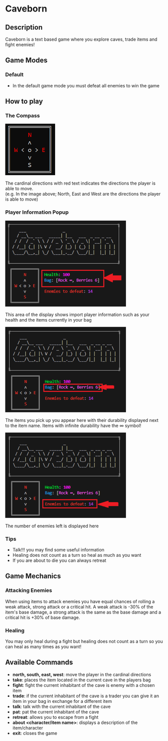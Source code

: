 # Caveborn

## Description
Caveborn is a text based game where you explore caves, trade items and fight enemies!

## Game Modes
### Default
- In the default game mode you must defeat all enemies to win the game

## How to play

### The Compass
<img src="assets\example_compass.PNG" alt="Image showing what the compass looks like in-game.">

The cardinal directions with red text indicates the directions the player is able to move.  
(e.g. In the image above; North, East and West are the directions the player is able to move)

### Player Information Popup
<img src="assets\example_display.PNG" width="385px" alt="Image showing how player information is show in-game.">   

This area of the display shows import player information such as your health and the items currently in your bag

<img src="assets\bag_example.PNG" width = "385px" alt="Image highlighting location of player bag with example items">

The items you pick up you appear here with their durability displayed next to the item name. Items with infinite durability have the ∞ symbol!

<img src="assets\enemies_to_defeat.PNG" width = "385px" alt="Image highlighting location of enemy counter">

The number of enemies left is displayed here

### Tips
- Talk!!! you may find some useful information
- Healing does not count as a turn so heal as much as you want
- If you are about to die you can always retreat

## Game Mechanics
### Attacking Enemies
When using items to attack enemies you have equal chances of rolling a weak attack, strong attack or a critical hit. A weak attack is -30% of the item's base damage, a strong attack is the same as the base damage and a critical hit is +30% of base damage.

### Healing
You may only heal during a fight but healing does not count as a turn so you can heal as many times as you want!

## Available Commands
* __north, south, east, west__: move the player in the cardinal directions
* __take__: places the item located in the current cave in the players bag
* __fight__: fight the current inhabitant of the cave is enemy with a chosen item
* __trade__: if the current inhabitant of the cave is a trader you can give it an item in your bag in exchange for a different item
* __talk__: talk with the current inhabitant of the cave
* __pat__: pat the current inhabitant of the cave
* __retreat__: allows you to escape from a fight
* __about <character/item name>__: displays a description of the item/character
* __exit__: closes the game
